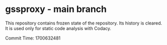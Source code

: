 # gssproxy - main branch

This repository contains frozen state of the repository.
Its history is cleared. It is used only for static code
analysis with Codacy.

Commit Time: 1700632481